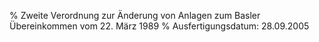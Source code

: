 % Zweite Verordnung zur Änderung von Anlagen zum Basler Übereinkommen vom 22. März 1989
% Ausfertigungsdatum: 28.09.2005
 